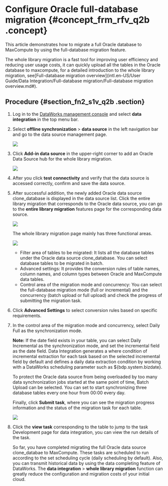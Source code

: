 # Configure Oracle full-database migration {#concept_frm_rfv_q2b .concept}

This article demonstrates how to migrate a full Oracle database to MaxCompute by using the full-database migration feature.

The whole library migration is a fast tool for improving user efficiency and reducing user usage costs, it can quickly upload all the tables in the Oracle database to maxcompute, for a detailed introduction to the whole library migration, see[Full-database migration overview](intl.en-US/User Guide/Data Integration/Full-database migration/Full-database migration overview.md#).

## Procedure {#section_fn2_s1v_q2b .section}

1.  Log in to the [DataWorks management console](https://workbench.data.aliyun.com/console) and select **data integration** in the top menu bar.
2.  Select **offline synchronization** \> **data source** in the left navigation bar and go to the data source management page.

    ![](images/8569_en-US.png)

3.  Click **Add-in data source** in the upper-right corner to add an Oracle Data Source hub for the whole library migration.

    ![](images/8570_en-US.png)

4.  After you click **test connectivity** and verify that the data source is accessed correctly, confirm and save the data source.
5.  After successful addition, the newly added Oracle data source clone\_database is displayed in the data source list. Click the entire library migration that corresponds to the Oracle data source, you can go to the **entire library migration** features page for the corresponding data source.

    ![](images/8571_en-US.png)

    The whole library migration page mainly has three functional areas.

    ![](images/8572_en-US.png)

    -   Filter area of tables to be migrated: It lists all the database tables under the Oracle data source clone\_database. You can select database tables to be migrated in batch.
    -   Advanced settings: It provides the conversion rules of table names, column names, and column types between Oracle and MaxCompute data tables.
    -   Control area of the migration mode and concurrency: You can select the full-database migration mode \(full or incremental\) and the concurrency \(batch upload or full upload\) and check the progress of submitting the migration task.
6.  Click **Advanced Settings** to select conversion rules based on specific requirements.
7.  In the control area of the migration mode and concurrency, select Daily Full as the synchronization mode.

    **Note:** If the date field exists in your table, you can select Daily Incremental as the synchronization mode, and set the incremental field as the date field. Data Integration generates a where condition of incremental extraction for each task based on the selected incremental field by default and defines a daily data extraction condition by working with a DataWorks scheduling parameter such as $\{bdp.system.bizdate\}.

    To protect the Oracle data source from being overloaded by too many data synchronization jobs started at the same point of time, Batch Upload can be selected. You can set to start synchronizing three database tables every one hour from 00:00 every day.

    Finally, click **Submit task**, where you can see the migration progress information and the status of the migration task for each table.

    ![](images/8573_en-US.png)

8.  Click the **view task** corresponding to the table to jump to the task Development page for data integration, you can view the run details of the task.

    So far, you have completed migrating the full Oracle data source clone\_databae to MaxCompute. These tasks are scheduled to run according to the set scheduling cycle \(daily scheduling by default\). Also, you can transmit historical data by using the data completing feature of DataWorks. The **data integration** \> **whole library migration** function can greatly reduce the configuration and migration costs of your initial cloud.


